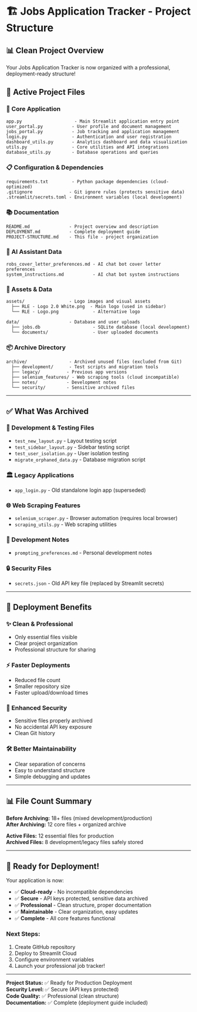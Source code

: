 # 🏗️ Jobs Application Tracker - Project Structure

## 📊 **Clean Project Overview**

Your Jobs Application Tracker is now organized with a professional, deployment-ready structure!

## 📁 **Active Project Files**

### **🎯 Core Application**
```
app.py                    - Main Streamlit application entry point
user_portal.py           - User profile and document management  
jobs_portal.py           - Job tracking and application management
login.py                 - Authentication and user registration
dashboard_utils.py       - Analytics dashboard and data visualization
utils.py                 - Core utilities and API integrations
database_utils.py        - Database operations and queries
```

### **📋 Configuration & Dependencies**
```
requirements.txt         - Python package dependencies (cloud-optimized)
.gitignore              - Git ignore rules (protects sensitive data)
.streamlit/secrets.toml - Environment variables (local development)
```

### **📚 Documentation**
```
README.md               - Project overview and description
DEPLOYMENT.md           - Complete deployment guide
PROJECT-STRUCTURE.md    - This file - project organization
```

### **🤖 AI Assistant Data**
```
robs_cover_letter_preferences.md - AI chat bot cover letter preferences
system_instructions.md           - AI chat bot system instructions
```

### **🎨 Assets & Data**
```
assets/                 - Logo images and visual assets
  ├── RLE - Logo 2.0 White.png  - Main logo (used in sidebar)
  └── RLE - Logo.png             - Alternative logo
  
data/                   - Database and user uploads
  ├── jobs.db                    - SQLite database (local development)
  └── documents/                 - User uploaded documents
```

### **📦 Archive Directory**
```
archive/                - Archived unused files (excluded from Git)
  ├── development/      - Test scripts and migration tools
  ├── legacy/          - Previous app versions  
  ├── selenium_features/ - Web scraping tools (cloud incompatible)
  ├── notes/           - Development notes
  └── security/        - Sensitive archived files
```

---

## ✅ **What Was Archived**

### **🧪 Development & Testing Files**
- `test_new_layout.py` - Layout testing script
- `test_sidebar_layout.py` - Sidebar testing script  
- `test_user_isolation.py` - User isolation testing
- `migrate_orphaned_data.py` - Database migration script

### **🏛️ Legacy Applications**
- `app_login.py` - Old standalone login app (superseded)

### **🌐 Web Scraping Features**
- `selenium_scraper.py` - Browser automation (requires local browser)
- `scraping_utils.py` - Web scraping utilities

### **📝 Development Notes**
- `prompting_preferences.md` - Personal development notes

### **🔒 Security Files**
- `secrets.json` - Old API key file (replaced by Streamlit secrets)

---

## 🚀 **Deployment Benefits**

### **✨ Clean & Professional**
- Only essential files visible
- Clear project organization
- Professional structure for sharing

### **⚡ Faster Deployments**
- Reduced file count
- Smaller repository size
- Faster upload/download times

### **🔐 Enhanced Security**
- Sensitive files properly archived
- No accidental API key exposure
- Clean Git history

### **🛠️ Better Maintainability**
- Clear separation of concerns
- Easy to understand structure
- Simple debugging and updates

---

## 📊 **File Count Summary**

**Before Archiving:** 18+ files (mixed development/production)  
**After Archiving:** 12 core files + organized archive

**Active Files:** 12 essential files for production  
**Archived Files:** 8 development/legacy files safely stored

---

## 🎯 **Ready for Deployment!**

Your application is now:
- ✅ **Cloud-ready** - No incompatible dependencies
- ✅ **Secure** - API keys protected, sensitive data archived
- ✅ **Professional** - Clean structure, proper documentation
- ✅ **Maintainable** - Clear organization, easy updates
- ✅ **Complete** - All core features functional

### **Next Steps:**
1. Create GitHub repository
2. Deploy to Streamlit Cloud
3. Configure environment variables  
4. Launch your professional job tracker!

---

**Project Status:** ✅ Ready for Production Deployment  
**Security Level:** ✅ Secure (API keys protected)  
**Code Quality:** ✅ Professional (clean structure)  
**Documentation:** ✅ Complete (deployment guide included)